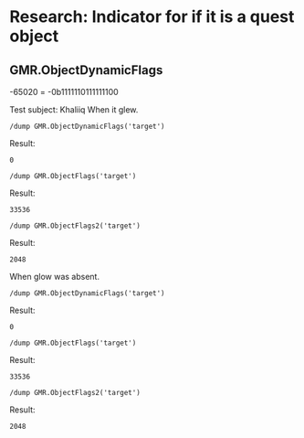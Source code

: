 # Research: Indicator for if it is a quest object

## GMR.ObjectDynamicFlags

-65020 = -0b1111110111111100

Test subject: Khaliiq
When it glew.

```
/dump GMR.ObjectDynamicFlags('target')
```

Result:

```
0
```

```
/dump GMR.ObjectFlags('target')
```

Result:

```
33536
```

```
/dump GMR.ObjectFlags2('target')
```

Result:

```
2048
```

When glow was absent.

```
/dump GMR.ObjectDynamicFlags('target')
```

Result:

```
0
```

```
/dump GMR.ObjectFlags('target')
```

Result:

```
33536
```

```
/dump GMR.ObjectFlags2('target')
```

Result:

```
2048
```
